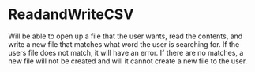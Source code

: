# ReadandWriteCSV
Will be able to open up a file that the user wants, read the contents, and write a new file that matches what word the user is searching for. 
If the users file does not match, it will have an error. If there are no matches, a new file will not be created and will it cannot create a new file to the user. 
